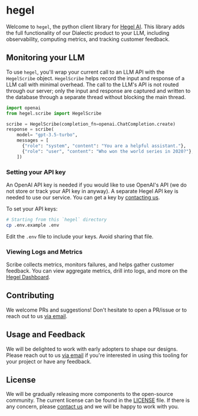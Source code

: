 # hegel

Welcome to `hegel`, the python client library for [Hegel AI](https://hegel-ai.com/).
This library adds the full functionality of our Dialectic product to your LLM,
including observability, computing metrics, and tracking customer feedback.

## Monitoring your LLM

To use `hegel`, you'll wrap your current call to an LLM API with the `HegelScribe` object.
`HegelScribe` helps record the input and response of a LLM call with
minimal overhead. The call to the LLM's API is not routed through our server;
only the input and response are captured and written to the database
through a separate thread without blocking the main thread.

```python
import openai
from hegel.scribe import HegelScribe

scribe = HegelScribe(completion_fn=openai.ChatCompletion.create)
response = scribe(
    model= "gpt-3.5-turbo",
    messages = [  
      {"role": "system", "content": "You are a helpful assistant."},
      {"role": "user", "content": "Who won the world series in 2020?"},
    ])
```

### Setting your API key
An OpenAI API key is needed if you would like to use OpenAI's API (we do not store or track your API key in anyway).
A separate Hegel API key is needed to use our service. You can get a key by [contacting us](mailto:team@hegel-ai.com). 

To set your API keys:
```bash
# Starting from this `hegel` directory
cp .env.example .env
```

Edit the `.env` file to include your keys. Avoid sharing that file.


### Viewing Logs and Metrics

Scribe collects metrics, monitors failures, and helps gather customer feedback. 
You can view aggregate metrics, drill into logs, and more on the [Hegel Dashboard](https://app.hegel-ai.com/).

## Contributing

We welcome PRs and suggestions! Don't hesitate to open a PR/issue or to reach out to us [via email](mailto:team@hegel-ai.com).

## Usage and Feedback

We will be delighted to work with early adopters to shape our designs. Please reach out to us [via email](mailto:team@hegel-ai.com) if you're
interested in using this tooling for your project or have any feedback.

## License

We will be gradually releasing more components to the open-source community. The current license can be found in the  [LICENSE](LICENSE) file. If there is any concern, please [contact us](mailto:team@hegel-ai.com) and we will be happy to work with you.

